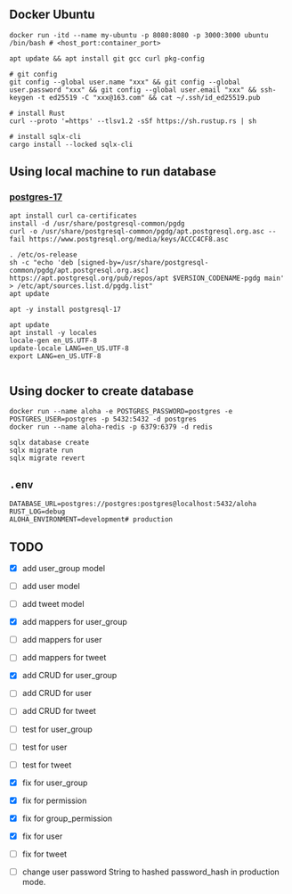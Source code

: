 
## Docker Ubuntu

```shell
docker run -itd --name my-ubuntu -p 8080:8080 -p 3000:3000 ubuntu /bin/bash # <host_port:container_port>

apt update && apt install git gcc curl pkg-config

# git config
git config --global user.name "xxx" && git config --global user.password "xxx" && git config --global user.email "xxx" && ssh-keygen -t ed25519 -C "xxx@163.com" && cat ~/.ssh/id_ed25519.pub

# install Rust
curl --proto '=https' --tlsv1.2 -sSf https://sh.rustup.rs | sh

# install sqlx-cli
cargo install --locked sqlx-cli

```

## Using local machine to run database

### [postgres-17](https://www.postgresql.org/download/linux/ubuntu/)

```shell
apt install curl ca-certificates
install -d /usr/share/postgresql-common/pgdg
curl -o /usr/share/postgresql-common/pgdg/apt.postgresql.org.asc --fail https://www.postgresql.org/media/keys/ACCC4CF8.asc

. /etc/os-release
sh -c "echo 'deb [signed-by=/usr/share/postgresql-common/pgdg/apt.postgresql.org.asc] https://apt.postgresql.org/pub/repos/apt $VERSION_CODENAME-pgdg main' > /etc/apt/sources.list.d/pgdg.list"
apt update

apt -y install postgresql-17

apt update
apt install -y locales
locale-gen en_US.UTF-8
update-locale LANG=en_US.UTF-8
export LANG=en_US.UTF-8


```

## Using docker to create database

```shell
docker run --name aloha -e POSTGRES_PASSWORD=postgres -e POSTGRES_USER=postgres -p 5432:5432 -d postgres
docker run --name aloha-redis -p 6379:6379 -d redis
```



```shell
sqlx database create
sqlx migrate run
sqlx migrate revert
```

## `.env`

```dotenv
DATABASE_URL=postgres://postgres:postgres@localhost:5432/aloha
RUST_LOG=debug
ALOHA_ENVIRONMENT=development# production
```

## TODO

- [x] add user_group model
- [ ] add user model
- [ ] add tweet model


- [x] add mappers for user_group
- [ ] add mappers for user
- [ ] add mappers for tweet


- [x] add CRUD for user_group
- [ ] add CRUD for user
- [ ] add CRUD for tweet


- [ ] test for user_group
- [ ] test for user
- [ ] test for tweet

- [x] fix for user_group
- [x] fix for permission
- [x] fix for group_permission
- [x] fix for user
- [ ] fix for tweet


- [ ] change user password String to hashed password_hash in production mode.